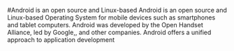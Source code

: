 #Android is an open source and Linux-based
Android is an open source and Linux-based
Operating System for mobile devices
such as smartphones
and tablet computers.
Android was developed by the Open Handset Alliance,
led by Google,, and other companies.
Android offers a unified approach 
to application development 

